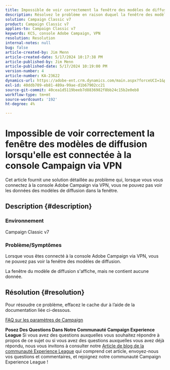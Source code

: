 ```yaml
---
title: Impossible de voir correctement la fenêtre des modèles de diffusion lorsqu'elle est connectée à la console Campaign via VPN
description: Résolvez le problème en raison duquel la fenêtre des modèles de diffusion ne s’affiche pas lorsque vous êtes connecté à la console Campaign via VPN. Vous devez exécuter un cache dur.
solution: Campaign Classic v7
product: Campaign Classic v7
applies-to: Campaign Classic v7
keywords: KCS, console Adobe Campaign, VPN
resolution: Resolution
internal-notes: null
bug: false
article-created-by: Jim Menn
article-created-date: 5/17/2024 10:17:38 PM
article-published-by: Jim Menn
article-published-date: 5/17/2024 10:19:00 PM
version-number: 4
article-number: KA-23622
dynamics-url: https://adobe-ent.crm.dynamics.com/main.aspx?forceUCI=1&pagetype=entityrecord&etn=knowledgearticle&id=8ce96b3f-9b14-ef11-9f8a-6045bd006268
exl-id: 40ddb709-eb81-489a-99ae-d1b67902cc21
source-git-commit: 40cea1d5119beeb7d8836982f8bb24c15b2e0eb8
workflow-type: tm+mt
source-wordcount: '192'
ht-degree: 4%

---
```


# Impossible de voir correctement la fenêtre des modèles de diffusion lorsqu&#39;elle est connectée à la console Campaign via VPN


Cet article fournit une solution détaillée au problème qui, lorsque vous vous connectez à la console Adobe Campaign via VPN, vous ne pouvez pas voir les données des modèles de diffusion dans la fenêtre.

## Description {#description}


### <b>Environnement</b>

Campaign Classic v7

### <b>Problème/Symptômes</b>

Lorsque vous êtes connecté à la console Adobe Campaign via VPN, vous ne pouvez pas voir la fenêtre des modèles de diffusion.

La fenêtre du modèle de diffusion s&#39;affiche, mais ne contient aucune donnée.


## Résolution {#resolution}


Pour résoudre ce problème, effacez le cache dur à l’aide de la documentation liée ci-dessous.

[FAQ sur les paramètres de Campaign](https://experienceleague.adobe.com/docs/campaign-classic/using/getting-started/starting-with-adobe-campaign/faq/faq-campaign-config.html?lang=en#perform-hard-cache-clear)


<b>Posez Des Questions Dans Notre Communauté Campaign Experience League</b>
Si vous avez des questions auxquelles vous souhaitez répondre à propos de ce sujet ou si vous avez des questions auxquelles vous avez déjà répondu, nous vous invitons à consulter notre [Article de blog de la communauté Experience League](https://experienceleaguecommunities.adobe.com/t5/adobe-campaign-classic-blogs/introducing-top-kcs-articles-curated-for-your-troubleshooting/bc-p/672426#M132 "Lien de suivi") qui comprend cet article, envoyez-nous vos questions et commentaires, et rejoignez notre communauté Campaign Experience League !
